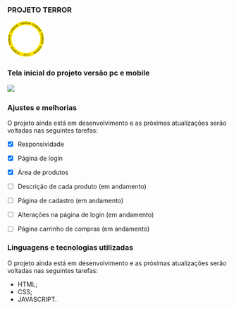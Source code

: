 ### PROJETO TERROR
<img src="https://github.com/MarizaDEV/terror/blob/main/imagens/logo.png">

### Tela inicial do projeto versão pc e mobile

<img src="https://github.com/MarizaDEV/terror/blob/main/imagens/telas.png">

### Ajustes e melhorias

O projeto ainda está em desenvolvimento e as próximas atualizações serão voltadas nas seguintes tarefas:

- [x] Responsividade
- [x] Página de login
- [x] Área de produtos
- [ ] Descrição de cada produto (em andamento)
- [ ] Página de cadastro (em andamento)
- [ ] Alterações na página de login (em andamento)
- [ ] Página carrinho de compras (em andamento)


### Linguagens e tecnologias utilizadas

O projeto ainda está em desenvolvimento e as próximas atualizações serão voltadas nas seguintes tarefas:

- HTML;
- CSS;
- JAVASCRIPT.



